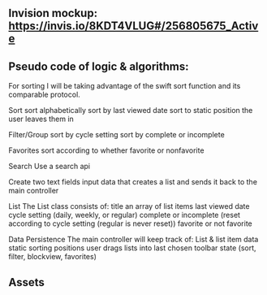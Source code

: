 ## Invision mockup: https://invis.io/8KDT4VLUG#/256805675_Active

## Pseudo code of logic & algorithms:
  For sorting I will be taking advantage of the swift sort function and its comparable protocol.

  Sort
    sort alphabetically
    sort by last viewed date
    sort to static position the user leaves them in

  Filter/Group
    sort by cycle setting
    sort by complete or incomplete

  Favorites
    sort according to whether favorite or nonfavorite

  Search
    Use a search api

  Create
    two text fields input data that creates a list and sends it back to the main controller

  List
    The List class consists of:
      title
      an array of list items
      last viewed date
      cycle setting (daily, weekly, or regular)
      complete or incomplete (reset according to cycle setting (regular is never reset))
      favorite or not favorite

  Data Persistence
    The main controller will keep track of:
      List & list item data
      static sorting positions user drags lists into
      last chosen toolbar state (sort, filter, blockview, favorites)

## Assets
